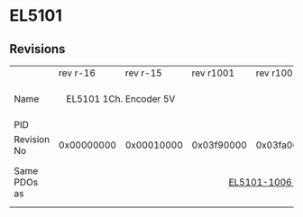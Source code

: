 # EL5101

## Revisions
<table>
<tr>
<td></td>
<td>rev r-16</td>
<td>rev r-15</td>
<td>rev r1001</td>
<td>rev r1002</td>
<td>rev r1003</td>
<td>rev r1004</td>
<td>rev r1005</td>
<td>rev r1006</td>
<td>rev r1007</td>
<td>rev r1008</td>
<td colspan=2 align="center">rev r9979</td>
</tr>
<tr>
<td>Name</td>
<td colspan=2 align="center">EL5101 1Ch. Encoder 5V</td>
<td colspan=8 align="center">EL5101 1Ch. Inc. Encoder 5V</td>
<td>EL5101 1Ch. Encoder 5V</td>
<td>EL5101-1001 1Ch. Encoder 5V</td>
</tr>
<tr>
<td>PID</td>
<td colspan=12 align="center">0x13ed3052</td>
</tr>
<tr>
<td>Revision No</td>
<td>0x00000000</td>
<td>0x00010000</td>
<td>0x03f90000</td>
<td>0x03fa0000</td>
<td>0x03fb0000</td>
<td>0x03fc0000</td>
<td>0x03fd0000</td>
<td>0x03fe0000</td>
<td>0x03ff0000</td>
<td>0x04000000</td>
<td>0x270b0000</td>
<td>0x270b03e9</td>
</tr>
<tr>
<td>Same PDOs as</td>
<td colspan=2 align="center"></td>
<td colspan=3 align="center"><a href="EL5101-1006.md">EL5101-1006 rev r1003</a></td>
<td colspan=3 align="center"><a href="EL5101-1006.md">EL5101-1006 rev r1004</a><br/><a href="EL5101-1006.md">EL5101-1006 rev r1005</a><br/><a href="EL5101-1006.md">EL5101-1006 rev r1006</a><br/><a href="EL5101-1006.md">EL5101-1006 rev r1007</a></td>
<td></td>
<td><a href="EJ5101.md">EJ5101 rev r0</a></td>
<td colspan=2 align="center"><a href="EL5151.md">EL5151 rev r9979</a></td>
</tr>
</table>
